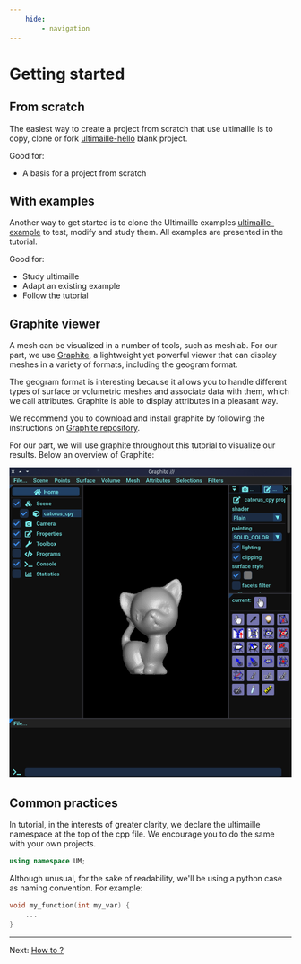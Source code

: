 ```yaml
---
    hide:
        - navigation
---
```


# Getting started



## From scratch

The easiest way to create a project from scratch that use ultimaille is to copy, clone or fork [ultimaille-hello](https://github.com/ultimaille/ultimaille-hello) blank project.


Good for:

 - A basis for a project from scratch


## With examples

Another way to get started is to clone the Ultimaille examples [ultimaille-example](https://github.com/ultimaille/ultimaille-examples) to test, modify and study them.
All examples are presented in the tutorial.

Good for:

 - Study ultimaille
 - Adapt an existing example
 - Follow the tutorial


## Graphite viewer

A mesh can be visualized in a number of tools, such as meshlab. For our part, we use [Graphite](https://github.com/BrunoLevy/GraphiteThree), a lightweight yet powerful viewer that can display meshes in a variety of formats, including the geogram format.

The geogram format is interesting because it allows you to handle different types of surface or volumetric meshes and associate data with them, which we call attributes. Graphite is able to display attributes in a pleasant way.

We recommend you to download and install graphite by following the instructions on [Graphite repository](https://github.com/BrunoLevy/GraphiteThree).

For our part, we will use graphite throughout this tutorial to visualize our results. Below an overview of Graphite:

![Graphite screenshot](assets/graphite_screenshot.png "Graphite")

## Common practices

In tutorial, in the interests of greater clarity, we declare the ultimaille namespace at the top of the cpp file. We encourage you to do the same with your own projects.

```cpp
using namespace UM;
```

Although unusual, for the sake of readability, we'll be using a python case as naming convention. For example:

```cpp
void my_function(int my_var) {
    ...
}
```
____
Next: [How to ?](how_to/index.md)